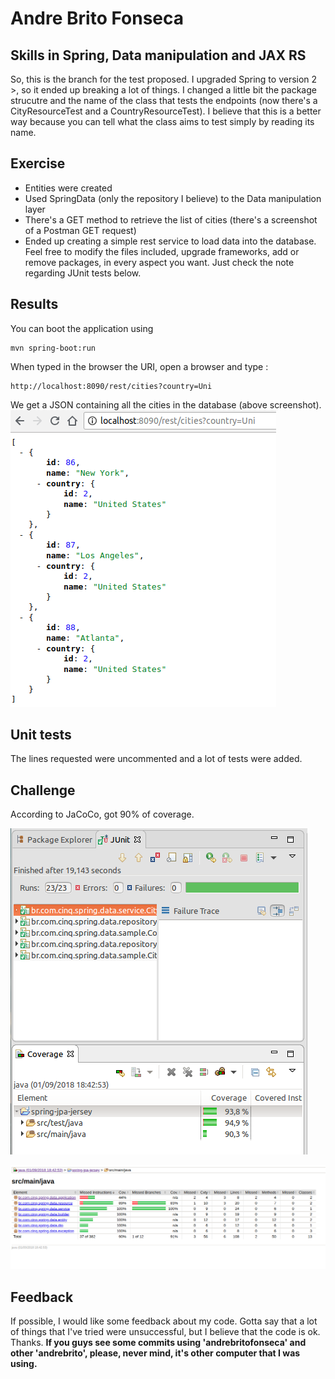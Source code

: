 # Andre Brito Fonseca

## Skills in Spring, Data manipulation and JAX RS
So, this is the branch for the test proposed.
I upgraded Spring to version 2 >, so it ended up breaking a lot of things. I changed a little bit the package strucutre and the name of the class that tests the endpoints (now there's a CityResourceTest and a CountryResourceTest). I believe that this is a better way because you can tell what the class aims to test simply by reading its name.

## Exercise
- Entities were created
- Used SpringData (only the repository I believe) to the Data manipulation layer
- There's a GET method to retrieve the list of cities (there's a screenshot of a Postman GET request)
- Ended up creating a simple rest service to load data into the database. 
Feel free to modify the files included, upgrade frameworks, add or remove packages, in every aspect you want. Just check the note regarding JUnit tests below.

## Results
You can boot the application using 

    mvn spring-boot:run
    
When typed in the browser the URI, open a browser and type :

    http://localhost:8090/rest/cities?country=Uni

We get a JSON containing all the cities in the database (above screenshot).
[![JSON in Browser](https://raw.githubusercontent.com/andrebrito/spring-jpa-jersey/master/opened-in-browser.png)](https://raw.githubusercontent.com/andrebrito/spring-jpa-jersey/master/opened-in-browser.png)


## Unit tests
The lines requested were uncommented and a lot of tests were added.

## Challenge

According to JaCoCo, got 90% of coverage.

[![Test Coverage in Eclipse](https://raw.githubusercontent.com/andrebrito/spring-jpa-jersey/master/coverage.png)](https://raw.githubusercontent.com/andrebrito/spring-jpa-jersey/master/coverage.png)

[![Test Coverage in HTML](https://raw.githubusercontent.com/andrebrito/spring-jpa-jersey/master/coverage-html.png)](https://raw.githubusercontent.com/andrebrito/spring-jpa-jersey/master/coverage-html.png) 

## Feedback
If possible, I would like some feedback about my code. Gotta say that a lot of things that I've tried were unsuccessful, but I believe that the code is ok. Thanks.
**If you guys see some commits using 'andrebritofonseca' and other 'andrebrito', please, never mind, it's other computer that I was using.**
